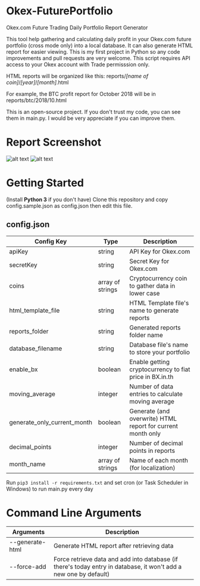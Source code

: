 # Okex-FuturePortfolio
Okex.com Future Trading Daily Portfolio Report Generator

This tool help gathering and calculating daily profit in your Okex.com future portfolio (cross mode only) into a local database. It can also generate HTML report for easier viewing. This is my first project in Python so any code improvements and pull requests are very welcome. This script requires API access to your Okex account with Trade permisssion only.

HTML reports will be organized like this: reports/_[name of coin]_/_[year]_/_[month]_.html

For example, the BTC profit report for October 2018 will be in reports/btc/2018/10.html


This is an open-source project. If you don't trust my code, you can see them in main.py. I would be very appreciate if you can improve them.

# Report Screenshot
![alt text](https://i.imgur.com/W4ZvrFL.png "Screenshot1")
![alt text](https://i.imgur.com/w9N3iN1.png "Screenshot2")


# Getting Started
(Install **Python 3** if you don't have)
Clone this repository and copy config.sample.json as config.json then edit this file.

## config.json

Config Key| Type | Description
--- | --- |---
apiKey | string | API Key for Okex.com
secretKey | string | Secret Key for Okex.com
coins | array of strings | Cryptocurrency coin to gather data in lower case
html_template_file | string | HTML Template file's name to generate reports
reports_folder | string | Generated reports folder name
database_filename | string | Database file's name to store your portfolio
enable_bx | boolean | Enable getting cryptocurrency to fiat price in BX.in.th
moving_average | integer | Number of data entries to calculate moving average
generate_only_current_month | boolean | Generate (and overwrite) HTML report for current month only
decimal_points | integer | Number of decimal points in reports
month_name | array of strings | Name of each month (for localization)

Run `pip3 install -r requirements.txt` and set cron (or Task Scheduler in Windows) to run main.py every day

# Command Line Arguments

Arguments|Description
--- | ---
--generate-html | Generate HTML report after retrieving data
--force-add | Force retrieve data and add into database (if there's today entry in database, it won't add a new one by default)
